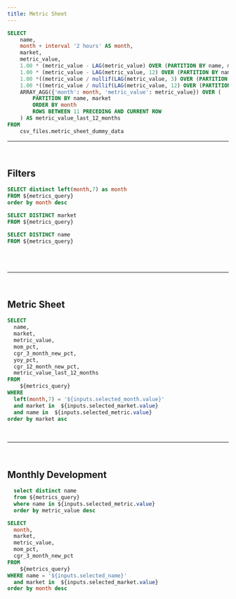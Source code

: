 ```yaml
---
title: Metric Sheet
---
```



```sql metrics_query
SELECT
    name,
    month + interval '2 hours' AS month,
    market,
    metric_value,
    1.00 * (metric_value - LAG(metric_value) OVER (PARTITION BY name, market ORDER BY month)) / nullif(LAG(metric_value) OVER (PARTITION BY name, market ORDER BY month), 0) as mom_pct,
    1.00 * (metric_value - LAG(metric_value, 12) OVER (PARTITION BY name, market ORDER BY month)) / nullif(LAG(metric_value) OVER (PARTITION BY name, market ORDER BY month), 0) as yoy_pct,
    1.00 *((metric_value / nullif(LAG(metric_value, 3) OVER (PARTITION BY name, market ORDER BY month), 0))^(1/3)-1) as cgr_3_month_new_pct,
    1.00 *((metric_value / nullif(LAG(metric_value, 12) OVER (PARTITION BY name, market ORDER BY month), 0))^(1/12)-1) as cgr_12_month_new_pct,
    ARRAY_AGG({'month': month, 'metric_value': metric_value}) OVER (
        PARTITION BY name, market
        ORDER BY month
        ROWS BETWEEN 11 PRECEDING AND CURRENT ROW
    ) AS metric_value_last_12_months
FROM
    csv_files.metric_sheet_dummy_data
```

---

<br>


## Filters

```sql months_dropdown
SELECT distinct left(month,7) as month
FROM ${metrics_query}
order by month desc
```


<Dropdown
    data={months_dropdown}
    name=selected_month
    value=month
    order="month asc"
/>


```sql market_dropdown
SELECT DISTINCT market
FROM ${metrics_query}
```


<Dropdown
    data={market_dropdown}
    name=selected_market
    value=market
    order="market asc"
    multiple=true
    selectAllByDefault=true
/>

```sql metric_dropdown
SELECT DISTINCT name
FROM ${metrics_query}
```


<Dropdown
    data={metric_dropdown}
    name=selected_metric
    value=name
    order="name asc"
    multiple=true
    selectAllByDefault=true
/>

<br>
<br>

---

<br>

## Metric Sheet

```sql selected_month_rows
SELECT
  name,
  market,
  metric_value,
  mom_pct,
  cgr_3_month_new_pct,
  yoy_pct,
  cgr_12_month_new_pct,
  metric_value_last_12_months
FROM
    ${metrics_query}
WHERE
  left(month,7) = '${inputs.selected_month.value}'
  and market in  ${inputs.selected_market.value}
  and name in  ${inputs.selected_metric.value}
order by market asc
```

<DataTable data={selected_month_rows} groupBy=name groupType=section sort="metric_value desc" >
	<Column id=name />
	<Column id=market height=35px/>
  <Column id=metric_value_last_12_months title="Past 12m" contentType=sparkbar sparkX=month sparkY=metric_value sparkColor=#556b2f/>
	<Column id=metric_value title='This Month'/>
  <Column id=mom_pct contentType=delta fmt=pct0 title="MoM"/>
  <Column id=cgr_3_month_new_pct contentType=delta fmt=pct0 title="3m CGR"/>
  <Column id=yoy_pct contentType=delta fmt=pct0 title="YoY"/>
</DataTable>

<br>

---

<br>

## Monthly Development

```sql names
  select distinct name
  from ${metrics_query}
  where name in ${inputs.selected_metric.value}
  order by metric_value desc
```

<ButtonGroup
    data={names}
    name=selected_name
    value=name
    display=tabs
    defaultValue={names[0].name}
/>

```sql name_filter
SELECT
  month,
  market,
  metric_value,
  mom_pct,
  cgr_3_month_new_pct
FROM
    ${metrics_query}
WHERE name = '${inputs.selected_name}'
  and market in  ${inputs.selected_market.value}
order by month desc
```


<LineChart
    data={name_filter}
    x=month
    y=metric_value
    title="{inputs.selected_name} per Month by Market"
    yAxisTitle="{inputs.selected_name}"
    series=market
    chartAreaHeight=380
    markers=true
    labels=true
/>
